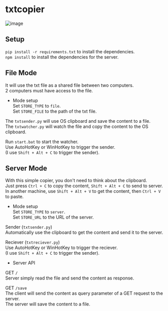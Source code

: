 
txtcopier
=========


![image](https://github.com/user-attachments/assets/fec4f88d-1b45-4ab5-a0c4-ccebc0b77aa3)


Setup
-----

`pip install -r requirements.txt` to install the dependencies.  
`npm install` to install the dependencies for the server.  


File Mode
---------

It will use the txt file as a shared file between two computers.  
2 computers must have access to the file.  

* Mode setup  
Set `STORE_TYPE` to `file`.  
Set `STORE_FILE` to the path of the txt file.  

The `txtsender.py` will use OS clipboard and save the content to a file.  
The `txtwatcher.py` will watch the file and copy the content to the OS clipboard.  

Run `start.bat` to start the watcher.  
Use AutoHotKey or WinHotKey to trigger the sender.  
(I use `Shift + Alt + C` to trigger the sender).  


Server Mode
-----------

With this simple copier, you don't need to think about the clipboard.  
Just press `Ctrl + C` to copy the content, `Shift + Alt + C` to send to server.  
In another machine, use `Shift + Alt + V` to get the content, then `Ctrl + V` to paste.  

* Mode setup  
Set `STORE_TYPE` to `server`.  
Set `STORE_URL` to the URL of the server.  

Sender (`txtsender.py`)  
Automatically use the clipboard to get the content and send it to the server.  

Reciever (`txtreciever.py`)  
Use AutoHotKey or WinHotKey to trigger the reciever.  
(I use `Shift + Alt + C` to trigger the sender).  

* Server API  

GET `/`  
Server simply read the file and send the content as response.  

GET `/save`  
The client will send the content as query parameter of a GET request to the server.  
The server will save the content to a file.
